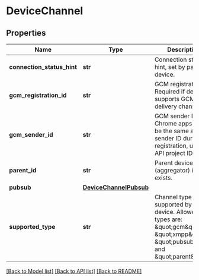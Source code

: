 # DeviceChannel

## Properties
Name | Type | Description | Notes
------------ | ------------- | ------------- | -------------
**connection_status_hint** | **str** | Connection status hint, set by parent device. | [optional] 
**gcm_registration_id** | **str** | GCM registration ID. Required if device supports GCM delivery channel. | [optional] 
**gcm_sender_id** | **str** | GCM sender ID. For Chrome apps must be the same as sender ID during registration, usually API project ID. | [optional] 
**parent_id** | **str** | Parent device ID (aggregator) if it exists. | [optional] 
**pubsub** | [**DeviceChannelPubsub**](DeviceChannelPubsub.md) |  | [optional] 
**supported_type** | **str** | Channel type supported by device. Allowed types are: \&quot;gcm\&quot;, \&quot;xmpp\&quot;, \&quot;pubsub\&quot;, and \&quot;parent\&quot;. | [optional] 

[[Back to Model list]](../README.md#documentation-for-models) [[Back to API list]](../README.md#documentation-for-api-endpoints) [[Back to README]](../README.md)


